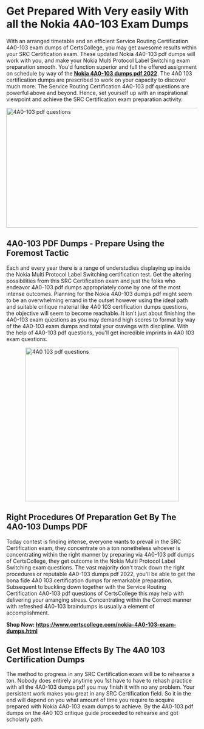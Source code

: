 <h1><strong>Get Prepared With Very easily With all the Nokia 4A0-103 Exam Dumps&nbsp;</strong></h1>
<p><span style="font-weight: 400;">With an arranged timetable and an efficient Service Routing Certification 4A0-103 exam dumps of CertsCollege, you may get awesome results within your SRC Certification exam. These updated Nokia 4A0-103 pdf dumps will work with you, and make your Nokia Multi Protocol Label Switching exam preparation smooth. You'd function superior and full the offered assignment on schedule by way of the <strong><a href="https://www.certscollege.com/nokia-4A0-103-exam-dumps.html">Nokia 4A0-103 dumps pdf 2022</a></strong>. The 4A0 103 certification dumps are prescribed to work on your capacity to discover much more. The Service Routing Certification 4A0-103 pdf questions are powerful above and beyond. Hence, set yourself up with an inspirational viewpoint and achieve the SRC Certification exam preparation activity.&nbsp;</span></p>
<p><span style="font-weight: 400;"><img style="display: block; margin-left: auto; margin-right: auto;" src="https://i.ibb.co/CPDK3ps/Yellow-and-Blue-Initiative-Blog-Banner.png" alt="4A0-103 pdf questions" width="559" height="315" /></span></p>
<h2><strong>4A0-103 PDF Dumps - Prepare Using the Foremost Tactic</strong></h2>
<p><span style="font-weight: 400;">Each and every year there is a range of understudies displaying up inside the Nokia Multi Protocol Label Switching certification test. Get the altering possibilities from this SRC Certification exam and just the folks who endeavor 4A0-103 pdf dumps appropriately come by one of the most intense outcomes. Planning for the Nokia 4A0-103 dumps pdf might seem to be an overwhelming errand in the outset however using the ideal path and suitable critique material like 4A0 103 certification dumps questions, the objective will seem to become reachable. It isn't just about finishing the 4A0-103 exam questions as you may demand high scores to format by way of the 4A0-103 exam dumps and total your cravings with discipline. With the help of 4A0-103 pdf questions, you'll get incredible imprints in 4A0 103 exam questions.</span></p>
<p><span style="font-weight: 400;"><a href="https://tinyurl.com/y7qecvu8"><img style="display: block; margin-left: auto; margin-right: auto;" src="https://i.ibb.co/9tMrhdY/Teacher-Appreciation-Invitation.png" alt="4A0 103 pdf questions " width="404" height="404" /></a></span></p>
<h2><strong>Right Procedures Of Preparation Get By The 4A0-103 Dumps PDF</strong></h2>
<p><span style="font-weight: 400;">Today contest is finding intense, everyone wants to prevail in the SRC Certification exam, they concentrate on a ton nonetheless whoever is concentrating within the right manner by preparing via 4A0-103 pdf dumps of CertsCollege, they get outcome in the Nokia Multi Protocol Label Switching exam questions. The vast majority don't track down the right procedures or reputable 4A0-103 dumps pdf 2022, you'll be able to get the bona fide 4A0 103 certification dumps for remarkable preparation. Subsequent to buckling down together with the Service Routing Certification 4A0-103 pdf questions of CertsCollege this may help with delivering your arranging stress. Concentrating within the Correct manner with refreshed 4A0-103 braindumps is usually a element of accomplishment.</span></p>
<p><span style="font-weight: 400;"><strong>Shop Now: <a href="https://www.certscollege.com/nokia-4A0-103-exam-dumps.html">https://www.certscollege.com/nokia-4A0-103-exam-dumps.html</a></strong></span></p>
<h2><strong>Get Most Intense Effects By The 4A0 103 Certification Dumps</strong></h2>
<p><span style="font-weight: 400;">The method to progress in any SRC Certification exam will be to rehearse a ton. Nobody does entirely anytime you 1st have to have to rehash practice with all the 4A0-103 dumps pdf you may finish it with no any problem. Your persistent work makes you great in any SRC Certification field. So it in the end will depend on you what amount of time you require to acquire prepared with Nokia 4A0-103 exam dumps to achieve. By the 4A0-103 pdf dumps on the 4A0 103 critique guide proceeded to rehearse and got scholarly path.</span></p>
